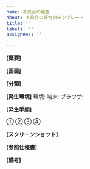 ```yaml
---
name: 不具合の報告
about: 不具合の報告用テンプレート
title: ''
labels: ''
assignees: ''

---
```


**[概要]**


**[画面]**


**[分類]**
<!-- 文言/表示/画面遷移/状態遷移/絞り込み/登録/更新/保存/etc... -->


**[発生環境]**
環境:
端末:
ブラウザ:


**[発生手順]**
<!-- 必要に応じて記載 -->
①
②
③
④


**[スクリーンショット]**
<!-- 必要に応じて現象発生時のスクリーンショットを貼付 -->


**[参照仕様書]**
<!-- URLを記載 -->


**[備考]**
<!-- 追加情報などあれば記載 -->
